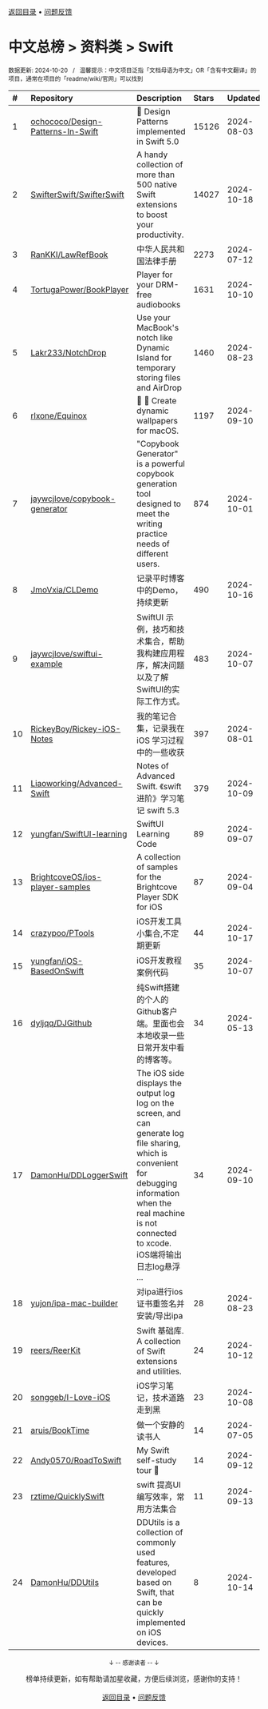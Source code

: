 <a href="https://gitee.com/GrowingGit/GitHub-Chinese-Top-Charts#github中文排行榜">返回目录</a> • <a href="/content/docs/feedback.md">问题反馈</a>

# 中文总榜 > 资料类 > Swift
<sub>数据更新: 2024-10-20&nbsp;&nbsp;&nbsp;/&nbsp;&nbsp;&nbsp;温馨提示：中文项目泛指「文档母语为中文」OR「含有中文翻译」的项目，通常在项目的「readme/wiki/官网」可以找到</sub>

|#|Repository|Description|Stars|Updated|
|:-|:-|:-|:-|:-|
|1|[ochococo/Design-Patterns-In-Swift](https://github.com/ochococo/Design-Patterns-In-Swift)|📖 Design Patterns implemented in Swift 5.0|15126|2024-08-03|
|2|[SwifterSwift/SwifterSwift](https://github.com/SwifterSwift/SwifterSwift)|A handy collection of more than 500 native Swift extensions to boost your productivity.|14027|2024-10-18|
|3|[RanKKI/LawRefBook](https://github.com/RanKKI/LawRefBook)|中华人民共和国法律手册|2273|2024-07-12|
|4|[TortugaPower/BookPlayer](https://github.com/TortugaPower/BookPlayer)|Player for your DRM-free audiobooks|1631|2024-10-10|
|5|[Lakr233/NotchDrop](https://github.com/Lakr233/NotchDrop)|Use your MacBook's notch like Dynamic Island for temporary storing files and AirDrop|1460|2024-08-23|
|6|[rlxone/Equinox](https://github.com/rlxone/Equinox)|🌇 🌃  Create dynamic wallpapers for macOS.|1197|2024-09-10|
|7|[jaywcjlove/copybook-generator](https://github.com/jaywcjlove/copybook-generator)|"Copybook Generator" is a powerful copybook generation tool designed to meet the writing practice needs of different users.|874|2024-10-01|
|8|[JmoVxia/CLDemo](https://github.com/JmoVxia/CLDemo)|记录平时博客中的Demo，持续更新|490|2024-10-16|
|9|[jaywcjlove/swiftui-example](https://github.com/jaywcjlove/swiftui-example)|SwiftUI 示例，技巧和技术集合，帮助我构建应用程序，解决问题以及了解SwiftUI的实际工作方式。|483|2024-10-07|
|10|[RickeyBoy/Rickey-iOS-Notes](https://github.com/RickeyBoy/Rickey-iOS-Notes)|我的笔记合集，记录我在 iOS 学习过程中的一些收获|397|2024-08-01|
|11|[Liaoworking/Advanced-Swift](https://github.com/Liaoworking/Advanced-Swift)|Notes of Advanced Swift. 《swift进阶》学习笔记 swift 5.3|379|2024-10-09|
|12|[yungfan/SwiftUI-learning](https://github.com/yungfan/SwiftUI-learning)|SwiftUI Learning Code|89|2024-09-07|
|13|[BrightcoveOS/ios-player-samples](https://github.com/BrightcoveOS/ios-player-samples)|A collection of samples for the Brightcove Player SDK for iOS|87|2024-09-04|
|14|[crazypoo/PTools](https://github.com/crazypoo/PTools)|iOS开发工具小集合,不定期更新|44|2024-10-17|
|15|[yungfan/iOS-BasedOnSwift](https://github.com/yungfan/iOS-BasedOnSwift)|iOS开发教程案例代码|35|2024-10-07|
|16|[dyljqq/DJGithub](https://github.com/dyljqq/DJGithub)|纯Swift搭建的个人的Github客户端。里面也会本地收录一些日常开发中看的博客等。|34|2024-05-13|
|17|[DamonHu/DDLoggerSwift](https://github.com/DamonHu/DDLoggerSwift)|The iOS side displays the output log log on the screen, and can generate log file sharing, which is convenient for debugging information when the real machine is not connected to xcode. iOS端将输出日志log悬浮 ...|34|2024-09-10|
|18|[yujon/ipa-mac-builder](https://github.com/yujon/ipa-mac-builder)|对ipa进行ios证书重签名并安装/导出ipa|28|2024-08-23|
|19|[reers/ReerKit](https://github.com/reers/ReerKit)|Swift 基础库. A collection of Swift extensions and utilities.|24|2024-10-12|
|20|[songgeb/I-Love-iOS](https://github.com/songgeb/I-Love-iOS)|iOS学习笔记，技术道路走到黑|23|2024-10-08|
|21|[aruis/BookTime](https://github.com/aruis/BookTime)|做一个安静的读书人|14|2024-07-05|
|22|[Andy0570/RoadToSwift](https://github.com/Andy0570/RoadToSwift)|My Swift self-study tour 🤪 |14|2024-09-12|
|23|[rztime/QuicklySwift](https://github.com/rztime/QuicklySwift)|swift 提高UI编写效率，常用方法集合|11|2024-09-13|
|24|[DamonHu/DDUtils](https://github.com/DamonHu/DDUtils)|DDUtils is a collection of commonly used features, developed based on Swift, that can be quickly implemented on iOS devices.|8|2024-10-14|

<div align="center">
    <p><sub>↓ -- 感谢读者 -- ↓</sub></p>
    榜单持续更新，如有帮助请加星收藏，方便后续浏览，感谢你的支持！
</div>

<br/>

<div align="center"><a href="https://gitee.com/GrowingGit/GitHub-Chinese-Top-Charts#github中文排行榜">返回目录</a> • <a href="/content/docs/feedback.md">问题反馈</a></div>

